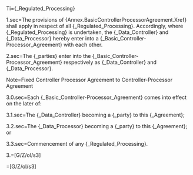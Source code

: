 Ti={_Regulated_Processing} 

1.sec=The provisions of {Annex.BasicControllerProcessorAgreement.Xref} shall apply in respect of all {_Regulated_Processing}.  Accordingly, where {_Regulated_Processing} is undertaken, the {_Data_Controller} and {_Data_Processor} hereby enter into a {_Basic_Controller-Processor_Agreement} with each other.

2.sec=The {_parties} enter into the {_Basic_Controller-Processor_Agreement} respectively as {_Data_Controller} and {_Data_Processor}. 

Note=Fixed Controller Processor Agreement to Controller-Processor Agreement

3.0.sec=Each {_Basic_Controller-Processor_Agreement} comes into effect on the later of:

3.1.sec=The {_Data_Controller} becoming a {_party} to this {_Agreement};

3.2.sec=The {_Data_Processor} becoming a {_party} to this {_Agreement}; or

3.3.sec=Commencement of any {_Regulated_Processing}.

3.=[G/Z/ol/s3]

=[G/Z/ol/s3]
